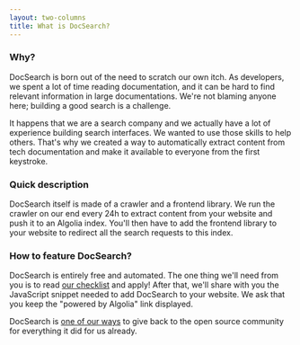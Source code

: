 ```yaml
---
layout: two-columns
title: What is DocSearch?
---
```


### Why?

DocSearch is born out of the need to scratch our own itch. As developers, we
spent a lot of time reading documentation, and it can be hard to find relevant
information in large documentations. We're not blaming anyone here; building a
good search is a challenge.

It happens that we are a search company and we actually have a lot of experience
building search interfaces. We wanted to use those skills to help others. That's
why we created a way to automatically extract content from tech documentation
and make it available to everyone from the first keystroke.

### Quick description

DocSearch itself is made of a crawler and a frontend library. We run the crawler
on our end every 24h to extract content from your website and push it to an
Algolia index. You'll then have to add the frontend library to your website to
redirect all the search requests to this index.

### How to feature DocSearch?

DocSearch is entirely free and automated. The one thing we'll need from you is
to read [our checklist][2] and apply! After that, we'll share with you the
JavaScript snippet needed to add DocSearch to your website. We ask that you keep
the "powered by Algolia" link displayed.

DocSearch is [one of our ways][1] to give back to the open source community for
everything it did for us already.

[1]: https://opencollective.com/algolia
[2]: ./who-can-apply.html
